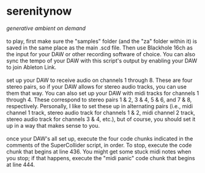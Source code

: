 # serenitynow
<em>generative ambient on demand</em>
<br>
<br>
to play, first make sure the "samples" folder (and the "za" folder within it) is saved in the same place as the main .scd file. Then use Blackhole 16ch as the input for your DAW or other recording software of choice. You can also sync the tempo of your DAW with this script's output by enabling your DAW to join Ableton Link. 
<br>
<br>
set up your DAW to receive audio on channels 1 through 8. These are four stereo pairs, so if your DAW allows for stereo audio tracks, you can use them that way. You can also set up your DAW with midi tracks for channels 1 through 4. These correspond to stereo pairs 1 & 2, 3 & 4, 5 & 6, and 7 & 8, respectively. Personally, I like to set these up in alternating pairs (i.e., midi channel 1 track, stereo audio track for channels 1 & 2, midi channel 2 track, stereo audio track for channels 3 & 4, etc.), but of course, you should set it up in a way that makes sense to you.
<br>
<br>
once your DAW's all set up, execute the four code chunks indicated in the comments of the SuperCollider script, in order. To stop, execute the code chunk that begins at line 436. You might get some stuck midi notes when you stop; if that happens, execute the "midi panic" code chunk that begins at line 444.
